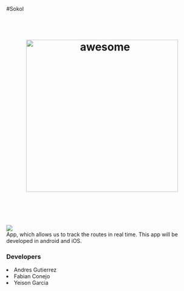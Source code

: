 #Sokol

<h1 align="center">
	<br>
	<img width="400" src="https://cloud.githubusercontent.com/assets/4583710/15977696/da0fafa8-2f1f-11e6-8f57-9a0e81659316.JPG" alt="awesome">
	<br>
	<br>
	<br>
</h1>


<img src="https://travis-ci.org/Tuapp2016/SokolAndroid.svg?branch=develop"/> <br/>
App, which allows us to track the routes in real time. This app will be developed in android and iOS.
<h3>Developers</h3>
<ou>
<li>Andres Gutierrez</li>
<li>Fabian Conejo</li>
<li>Yeison Garcia</li>
</ou>